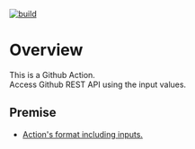 [![build](https://github.com/begyyal/act_access_ghra/actions/workflows/build.yml/badge.svg?branch=master)](https://github.com/begyyal/act_access_ghra/actions/workflows/build.yml)

# Overview

This is a Github Action.  
Access Github REST API using the input values.

## Premise

- [Action's format including inputs.](https://github.com/begyyal/act_access_ghra/blob/master/action.yml)
